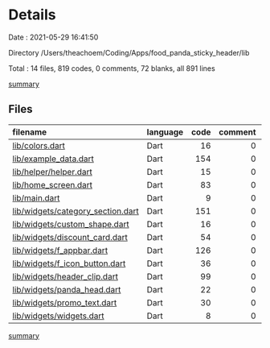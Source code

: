 # Details

Date : 2021-05-29 16:41:50

Directory /Users/theachoem/Coding/Apps/food_panda_sticky_header/lib

Total : 14 files,  819 codes, 0 comments, 72 blanks, all 891 lines

[summary](results.md)

## Files
| filename | language | code | comment | blank | total |
| :--- | :--- | ---: | ---: | ---: | ---: |
| [lib/colors.dart](/lib/colors.dart) | Dart | 16 | 0 | 2 | 18 |
| [lib/example_data.dart](/lib/example_data.dart) | Dart | 154 | 0 | 16 | 170 |
| [lib/helper/helper.dart](/lib/helper/helper.dart) | Dart | 15 | 0 | 2 | 17 |
| [lib/home_screen.dart](/lib/home_screen.dart) | Dart | 83 | 0 | 11 | 94 |
| [lib/main.dart](/lib/main.dart) | Dart | 9 | 0 | 2 | 11 |
| [lib/widgets/category_section.dart](/lib/widgets/category_section.dart) | Dart | 151 | 0 | 5 | 156 |
| [lib/widgets/custom_shape.dart](/lib/widgets/custom_shape.dart) | Dart | 16 | 0 | 3 | 19 |
| [lib/widgets/discount_card.dart](/lib/widgets/discount_card.dart) | Dart | 54 | 0 | 4 | 58 |
| [lib/widgets/f_appbar.dart](/lib/widgets/f_appbar.dart) | Dart | 126 | 0 | 10 | 136 |
| [lib/widgets/f_icon_button.dart](/lib/widgets/f_icon_button.dart) | Dart | 36 | 0 | 5 | 41 |
| [lib/widgets/header_clip.dart](/lib/widgets/header_clip.dart) | Dart | 99 | 0 | 4 | 103 |
| [lib/widgets/panda_head.dart](/lib/widgets/panda_head.dart) | Dart | 22 | 0 | 4 | 26 |
| [lib/widgets/promo_text.dart](/lib/widgets/promo_text.dart) | Dart | 30 | 0 | 3 | 33 |
| [lib/widgets/widgets.dart](/lib/widgets/widgets.dart) | Dart | 8 | 0 | 1 | 9 |

[summary](results.md)